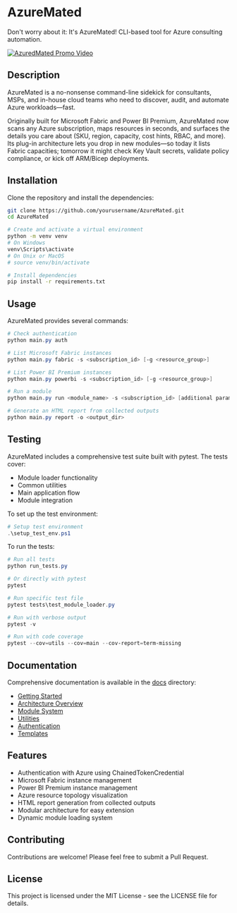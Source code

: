 # AzureMated
Don't worry about it: It's AzureMated! CLI-based tool for Azure consulting automation.

[![AzuredMated Promo Video](https://img.youtube.com/vi/xf5u4CWygkA/0.jpg)](https://www.youtube.com/watch?v=xf5u4CWygkA)

## Description

AzureMated is a no-nonsense command-line sidekick for consultants, MSPs, and in-house cloud teams who need to discover, audit, and automate Azure workloads—fast.

Originally built for Microsoft Fabric and Power BI Premium, AzureMated now scans any Azure subscription, maps resources in seconds, and surfaces the details you care about (SKU, region, capacity, cost hints, RBAC, and more). Its plug-in architecture lets you drop in new modules—so today it lists Fabric capacities; tomorrow it might check Key Vault secrets, validate policy compliance, or kick off ARM/Bicep deployments.
## Installation

Clone the repository and install the dependencies:

```bash
git clone https://github.com/yourusername/AzureMated.git
cd AzureMated

# Create and activate a virtual environment
python -m venv venv
# On Windows
venv\Scripts\activate
# On Unix or MacOS
# source venv/bin/activate

# Install dependencies
pip install -r requirements.txt
```

## Usage

AzureMated provides several commands:

```powershell
# Check authentication
python main.py auth

# List Microsoft Fabric instances
python main.py fabric -s <subscription_id> [-g <resource_group>]

# List Power BI Premium instances
python main.py powerbi -s <subscription_id> [-g <resource_group>]

# Run a module
python main.py run <module_name> -s <subscription_id> [additional params]

# Generate an HTML report from collected outputs
python main.py report -o <output_dir>
```

## Testing

AzureMated includes a comprehensive test suite built with pytest. The tests cover:

- Module loader functionality
- Common utilities
- Main application flow
- Module integration

To set up the test environment:

```powershell
# Setup test environment
.\setup_test_env.ps1
```

To run the tests:

```powershell
# Run all tests
python run_tests.py

# Or directly with pytest
pytest

# Run specific test file
pytest tests\test_module_loader.py

# Run with verbose output
pytest -v

# Run with code coverage
pytest --cov=utils --cov=main --cov-report=term-missing
```

## Documentation

Comprehensive documentation is available in the [docs](docs/) directory:

- [Getting Started](docs/getting-started.md)
- [Architecture Overview](docs/architecture.md)
- [Module System](docs/modules.md)
- [Utilities](docs/utilities.md)
- [Authentication](docs/authentication.md)
- [Templates](docs/templates.md)

## Features

- Authentication with Azure using ChainedTokenCredential
- Microsoft Fabric instance management
- Power BI Premium instance management
- Azure resource topology visualization
- HTML report generation from collected outputs
- Modular architecture for easy extension
- Dynamic module loading system

## Contributing

Contributions are welcome! Please feel free to submit a Pull Request.

## License

This project is licensed under the MIT License - see the LICENSE file for details.
